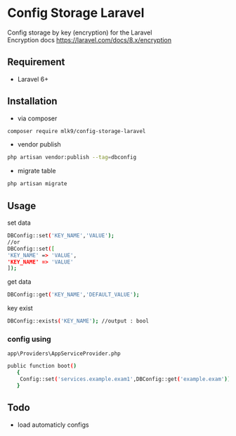 # Config Storage Laravel
Config storage by key (encryption) for the Laravel <br>
Encryption docs https://laravel.com/docs/8.x/encryption

## Requirement
- Laravel 6+
## Installation
- via composer
```sh
composer require mlk9/config-storage-laravel
```
- vendor publish
```sh
php artisan vendor:publish --tag=dbconfig
```
- migrate table
```sh
php artisan migrate
```
## Usage
set data
```sh
DBConfig::set('KEY_NAME','VALUE'); 
//or
DBConfig::set([
'KEY_NAME' => 'VALUE',
'KEY_NAME' => 'VALUE'
]); 
```
get data
```sh
DBConfig::get('KEY_NAME','DEFAULT_VALUE'); 
```
key exist
```sh
DBConfig::exists('KEY_NAME'); //output : bool
```
### config using
`app\Providers\AppServiceProvider.php`
```sh
public function boot()
   {
    Config::set('services.example.exam1',DBConfig::get('example.exam'));
   }
```
## Todo
- load automaticly configs
